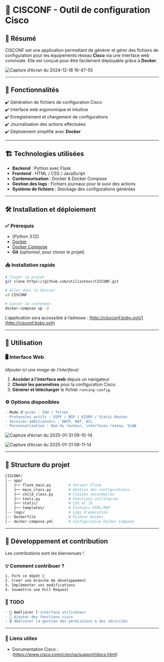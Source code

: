 # 📌 CISCONF - Outil de configuration Cisco

## 📖 Résumé
CISCONF est une application permettant de générer et gérer des fichiers de configuration pour les équipements réseau **Cisco** via une interface web conviviale. Elle est conçue pour être facilement déployable grâce à **Docker**.

![Capture d’écran du 2024-12-18 16-47-55](https://github.com/user-attachments/assets/03eeb894-0be8-4652-99df-1781072ffff4)

---

## 🚀 Fonctionnalités
✔️ Génération de fichiers de configuration Cisco  
✔️ Interface web ergonomique et intuitive  
✔️ Enregistrement et chargement de configurations  
✔️ Journalisation des actions effectuées  
✔️ Déploiement simplifié avec **Docker**  

---

## 🏗️ Technologies utilisées
- **Backend** : Python avec Flask  
- **Frontend** : HTML / CSS / JavaScript  
- **Conteneurisation** : Docker & Docker Compose  
- **Gestion des logs** : Fichiers journaux pour le suivi des actions  
- **Système de fichiers** : Stockage des configurations générées  

---

## 🛠️ Installation et déploiement

### ✅ Prérequis
- [Python 3.12]
- [Docker](https://www.docker.com/get-started)
- [Docker Compose](https://docs.docker.com/compose/install/)
- **Git** (optionnel, pour cloner le projet)

### 📥 Installation rapide
```bash
# Cloner le projet
git clone https://github.com/utilisateur/CISCONF.git

# Aller dans le dossier
cd CISCONF

# Lancer le conteneur
docker-compose up -d
```
L’application sera accessible à l’adresse : [http://ciscconf.boby.ovh/](http://cisconf.boby.ovh)

---

## 🎯 Utilisation

### 🖥️ Interface Web  
*(Ajouter ici une image de l'interface)*

1. **Accéder à l'interface web** depuis un navigateur.  
2. **Choisir les paramètres** pour la configuration Cisco.  
3. **Générer et télécharger** le fichier `running-config`.  

### ⚙️ Options disponibles
```bash
- Mode d'accès : SSH / Telnet  
- Protocoles actifs : OSPF / BGP / EIGRP / Static Routes  
- Services additionnels : DHCP, NAT, ACL  
- Personnalisation : Nom du routeur, interfaces réseau, VLAN  
```
![Capture d’écran du 2025-01-31 09-10-14](https://github.com/user-attachments/assets/67b87dfb-a636-4b4a-bf38-2822b73a1a5c)

![Capture d’écran du 2025-01-31 09-11-14](https://github.com/user-attachments/assets/21d0941a-cd2d-45c0-aadc-a828c98e2407)

---

## 📂 Structure du projet

```bash
CISCONF/
│-- app/
│   ├── flask_main.py        # Serveur Flask
│   ├── main_class.py        # Gestion des configurations
│   ├── child_class.py       # Classes secondaires
│   ├── tools.py             # Fonctions utilitaires
│   ├── static/              # CSS et JS
│   ├── templates/           # Fichiers HTML/PHP
│-- logs/                    # Logs d'exécution
│-- Dockerfile               # Fichier Docker
│-- docker-compose.yml       # Configuration Docker Compose
```

---

## 🔧 Développement et contribution

Les contributions sont les bienvenues !  

### 💡 Comment contribuer ?
```bash
1. Fork ce dépôt 📌  
2. Créer une branche de développement  
3. Implémenter vos modifications  
4. Soumettre une Pull Request  
```

### 📌 TODO
```bash
- 🔄 Améliorer l'interface utilisateur  
- 📡 Ajouter des fonctions cisco  
- 🔒 Améliorer la gestion des permissions & des sécurités 
```

---

### 🔗 Liens utiles

- Documentation Cisco : (https://www.cisco.com/c/en/us/support/docs.html)

